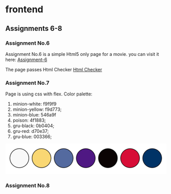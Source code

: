 # frontend

## Assignments 6-8

### Assignment No.6

Assignment No.6 is a simple Html5 only page for a movie. you can visit it here: [Assignment-6]( https://rezapps.github.io/frontend/Assignment-6/)  

The page passes Html Checker [Html Checker](https://validator.w3.org/nu/?doc=https%3A%2F%2Frezapps.github.io%2Ffrontend%2FAssignment-6%2F)

### Assignment No.7

Page is using css with flex.
Color palette:

1. minion-white: f9f9f9
2. minion-yellow: f9d773;
3. minion-blue: 546a9f
4. poison: 4f1883;
5. gru-black: 0b0404;
6. gru-red: d70e37;
7. gru-blue: 003366;

![Color Palette](./Assignment-7/img/ColorPalette.png)

### Assignment No.8
